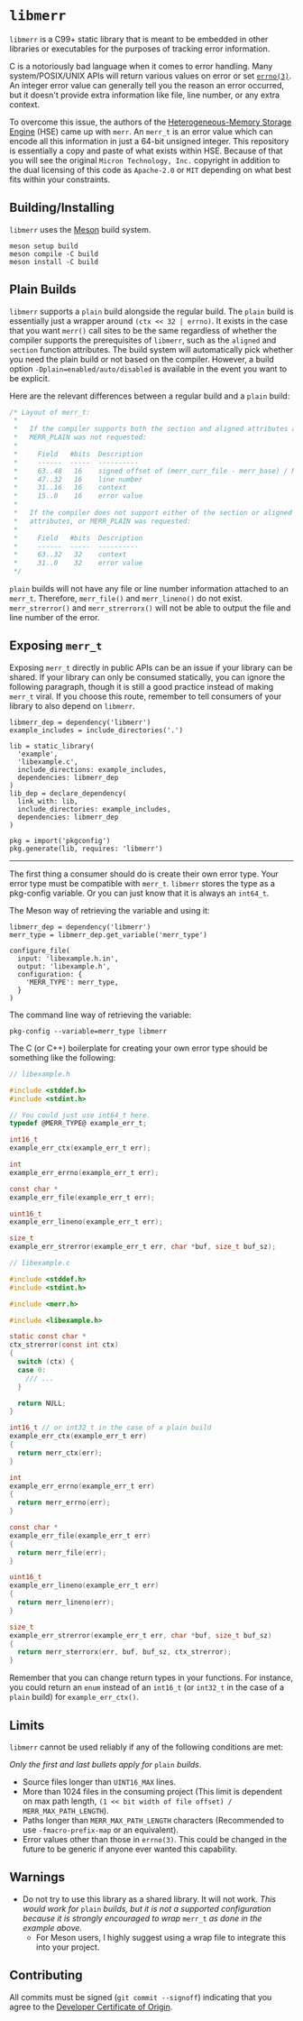 <!--
SPDX-License-Identifier: Apache-2.0 OR MIT

SPDX-FileCopyrightText: 2023 Tristan Partin <tristan@partin.io>
-->

# `libmerr`

`libmerr` is a C99+ static library that is meant to be embedded in other
libraries or executables for the purposes of tracking error information.

C is a notoriously bad language when it comes to error handling. Many
system/POSIX/UNIX APIs will return various values on error or set
[`errno(3)`](https://linux.die.net/man/3/errno). An integer error value can
generally tell you the reason an error occurred, but it doesn't provide extra
information like file, line number, or any extra context.

To overcome this issue, the authors of the
[Heterogeneous-Memory Storage Engine](https://github.com/hse-project/hse) (HSE)
came up with `merr`. An `merr_t` is an error value which can encode all this
information in just a 64-bit unsigned integer. This repository is essentially a
copy and paste of what exists within HSE. Because of that you will see the
original `Micron Technology, Inc.` copyright in addition to the dual licensing
of this code as `Apache-2.0` or `MIT` depending on what best fits within your
constraints.

## Building/Installing

`libmerr` uses the [Meson](https://mesonbuild.com) build system.

```shell
meson setup build
meson compile -C build
meson install -C build
```

## Plain Builds

`libmerr` supports a `plain` build alongside the regular build. The `plain`
build is essentially just a wrapper around `(ctx << 32 | errno)`. It exists in
the case that you want `merr()` call sites to be the same regardless of whether
the compiler supports the prerequisites of `libmerr`, such as the `aligned` and
`section` function attributes. The build system will automatically pick whether
you need the plain build or not based on the compiler. However, a build option
`-Dplain=enabled/auto/disabled` is available in the event you want to be
explicit.

Here are the relevant differences between a regular build and a `plain` build:

```c
/* Layout of merr_t:
 *
 *   If the compiler supports both the section and aligned attributes and
 *   MERR_PLAIN was not requested:
 *
 *     Field   #bits  Description
 *     ------  -----  ----------
 *     63..48   16    signed offset of (merr_curr_file - merr_base) / MERR_MAX_PATH_LENGTH
 *     47..32   16    line number
 *     31..16   16    context
 *     15..0    16    error value
 *
 *   If the compiler does not support either of the section or aligned
 *   attributes, or MERR_PLAIN was requested:
 *
 *     Field   #bits  Description
 *     ------  -----  ----------
 *     63..32   32    context
 *     31..0    32    error value
 */
```

`plain` builds will not have any file or line number information attached to an
`merr_t`. Therefore, `merr_file()` and `merr_lineno()` do not exist.
`merr_strerror()` and `merr_strerrorx()` will not be able to output the file and
line number of the error.

## Exposing `merr_t`

Exposing `merr_t` directly in public APIs can be an issue if your library can be
shared. If your library can only be consumed statically, you can ignore the
following paragraph, though it is still a good practice instead of making
`merr_t` viral. If you choose this route, remember to tell consumers of your
library to also depend on `libmerr`.

```meson
libmerr_dep = dependency('libmerr')
example_includes = include_directories('.')

lib = static_library(
  'example',
  'libexample.c',
  include_directions: example_includes,
  dependencies: libmerr_dep
)
lib_dep = declare_dependency(
  link_with: lib,
  include_directories: example_includes,
  dependencies: libmerr_dep
)

pkg = import('pkgconfig')
pkg.generate(lib, requires: 'libmerr')
```

---

The first thing a consumer should do is create their own error type. Your error
type must be compatible with `merr_t`. `libmerr` stores the type as a pkg-config
variable. Or you can just know that it is always an `int64_t`.

<!-- Keep the above type in sync! -->

The Meson way of retrieving the variable and using it:

```meson
libmerr_dep = dependency('libmerr')
merr_type = libmerr_dep.get_variable('merr_type')

configure_file(
  input: 'libexample.h.in',
  output: 'libexample.h',
  configuration: {
    'MERR_TYPE': merr_type,
  }
)
```

The command line way of retrieving the variable:

```shell
pkg-config --variable=merr_type libmerr
```

The C (or C++) boilerplate for creating your own error type should be something
like the following:

```c
// libexample.h

#include <stddef.h>
#include <stdint.h>

// You could just use int64_t here.
typedef @MERR_TYPE@ example_err_t;

int16_t
example_err_ctx(example_err_t err);

int
example_err_errno(example_err_t err);

const char *
example_err_file(example_err_t err);

uint16_t
example_err_lineno(example_err_t err);

size_t
example_err_strerror(example_err_t err, char *buf, size_t buf_sz);
```

```c
// libexample.c

#include <stddef.h>
#include <stdint.h>

#include <merr.h>

#include <libexample.h>

static const char *
ctx_strerror(const int ctx)
{
  switch (ctx) {
  case 0:
    /// ...
  }

  return NULL;
}

int16_t // or int32_t in the case of a plain build
example_err_ctx(example_err_t err)
{
  return merr_ctx(err);
}

int
example_err_errno(example_err_t err)
{
  return merr_errno(err);
}

const char *
example_err_file(example_err_t err)
{
  return merr_file(err);
}

uint16_t
example_err_lineno(example_err_t err)
{
  return merr_lineno(err);
}

size_t
example_err_strerror(example_err_t err, char *buf, size_t buf_sz)
{
  return merr_sterrorx(err, buf, buf_sz, ctx_strerror);
}
```

Remember that you can change return types in your functions. For instance, you
could return an `enum` instead of an `int16_t` (or `int32_t` in the case of a
`plain` build) for `example_err_ctx()`.

## Limits

`libmerr` cannot be used reliably if any of the following conditions are met:

_Only the first and last bullets apply for_ `plain` _builds_.

- Source files longer than `UINT16_MAX` lines.
- More than 1024 files in the consuming project (This limit is dependent on max
  path length, `(1 << bit width of file offset) / MERR_MAX_PATH_LENGTH`).
- Paths longer than `MERR_MAX_PATH_LENGTH` characters (Recommended to use
  `-fmacro-prefix-map` or an equivalent).
- Error values other than those in `errno(3)`. This could be changed in the
  future to be generic if anyone ever wanted this capability.

## Warnings

- Do not try to use this library as a shared library. It will not work. _This
  would work for_ `plain` _builds, but it is not a supported configuration
  because it is strongly encouraged to wrap_ `merr_t` _as done in the example
  above._
  - For Meson users, I highly suggest using a wrap file to integrate this into
    your project.

## Contributing

All commits must be signed (`git commit --signoff`) indicating that you agree to
the [Developer Certificate of Origin](http://developercertificate.org).
